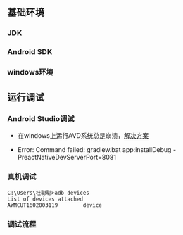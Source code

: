 
## 基础环境

### JDK
### Android SDK
### windows环境




## 运行调试

### Android Studio调试

- 在windows上运行AVD系统总是崩溃，[解决方案](https://stackoverflow.com/questions/63013219/how-to-fix-windows-10-crash-when-opening-android-emulator)

- Error: Command failed: gradlew.bat app:installDebug -PreactNativeDevServerPort=8081
  
  
### 真机调试

```shell
C:\Users\杜聪聪>adb devices
List of devices attached 
AWMCUT1602003119        device
```

### 调试流程